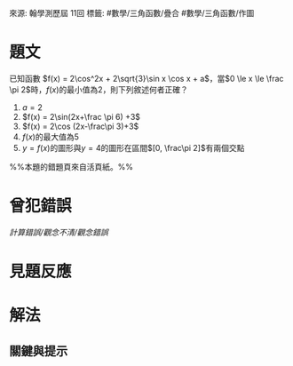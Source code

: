 來源: 翰學測歷屆 11回
標籤: #數學/三角函數/疊合 #數學/三角函數/作圖
# 題文
已知函數 $f(x) = 2\cos^2x + 2\sqrt{3}\sin x \cos x + a$，當$0 \le x \le \frac \pi 2$時，$f(x)$的最小值為$2$，則下列敘述何者正確？
1. $a = 2$
2. $f(x) = 2\sin(2x+\frac \pi 6) +3$
3. $f(x) = 2\cos (2x-\frac\pi 3)+3$
4. $f(x)$的最大值為$5$
5. $y = f(x)$的圖形與$y = 4$的圖形在區間$[0, \frac\pi 2]$有兩個交點

%%本題的錯題頁來自活頁紙。%%
# 曾犯錯誤
*計算錯誤/觀念不清/觀念錯誤*

# 見題反應

# 解法

## 關鍵與提示